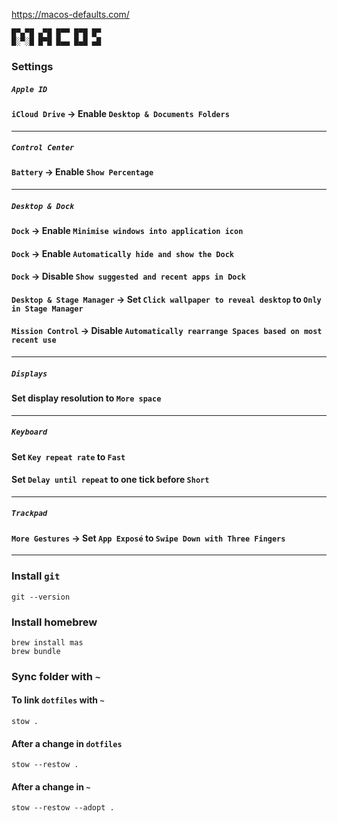 https://macos-defaults.com/

```text
█▀▄▀█ ▄▀█ █▀▀ █▀█ █▀
█░▀░█ █▀█ █▄▄ █▄█ ▄█
```

### Settings

##### `Apple ID`

#### `iCloud Drive` -> Enable `Desktop & Documents Folders`

---

##### `Control Center`

#### `Battery` -> Enable `Show Percentage`

---

##### `Desktop & Dock`

#### `Dock` -> Enable `Minimise windows into application icon`

#### `Dock` -> Enable `Automatically hide and show the Dock`

#### `Dock` -> Disable `Show suggested and recent apps in Dock`

#### `Desktop & Stage Manager` -> Set `Click wallpaper to reveal desktop` to `Only in Stage Manager`

#### `Mission Control` -> Disable `Automatically rearrange Spaces based on most recent use`

---

##### `Displays` 

#### Set display resolution to `More space`

---

##### `Keyboard`

#### Set `Key repeat rate` to `Fast`

#### Set `Delay until repeat` to one tick before `Short`

---

##### `Trackpad`

####  `More Gestures` -> Set `App Exposé` to `Swipe Down with Three Fingers`

---

### Install `git`

```shell
git --version
```

### Install homebrew

```shell
brew install mas
brew bundle
```

### Sync folder with `~`

#### To link `dotfiles` with `~`
```shell
stow .
```

#### After a change in `dotfiles`

```shell
stow --restow .
```

#### After a change in `~`

```shell
stow --restow --adopt .
```

